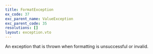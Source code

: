 ```yaml
---
title: FormatException
ex_code: 37
exc_parent_name: ValueException
exc_parent_code: 35
resolutions: []
layout: exception.vto
---
```

An exception that is thrown when formatting is unsuccessful or invalid.
